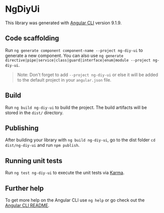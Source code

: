 # NgDiyUi

This library was generated with [Angular CLI](https://github.com/angular/angular-cli) version 9.1.9.

## Code scaffolding

Run `ng generate component component-name --project ng-diy-ui` to generate a new component. You can also use `ng generate directive|pipe|service|class|guard|interface|enum|module --project ng-diy-ui`.
> Note: Don't forget to add `--project ng-diy-ui` or else it will be added to the default project in your `angular.json` file. 

## Build

Run `ng build ng-diy-ui` to build the project. The build artifacts will be stored in the `dist/` directory.

## Publishing

After building your library with `ng build ng-diy-ui`, go to the dist folder `cd dist/ng-diy-ui` and run `npm publish`.

## Running unit tests

Run `ng test ng-diy-ui` to execute the unit tests via [Karma](https://karma-runner.github.io).

## Further help

To get more help on the Angular CLI use `ng help` or go check out the [Angular CLI README](https://github.com/angular/angular-cli/blob/master/README.md).
